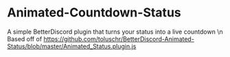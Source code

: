 # Animated-Countdown-Status
A simple BetterDiscord plugin that turns your status into a live countdown \n
Based off of https://github.com/toluschr/BetterDiscord-Animated-Status/blob/master/Animated_Status.plugin.js
